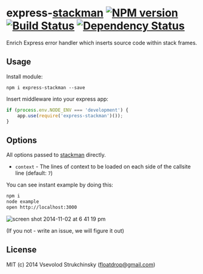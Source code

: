 # express-[stackman](https://github.com/watson/stackman) [![NPM version][npm-image]][npm-url] [![Build Status][travis-image]][travis-url]  [![Dependency Status][depstat-image]][depstat-url]

Enrich Express error handler which inserts source code within stack frames.

## Usage

Install module:

`npm i express-stackman --save`

Insert middleware into your express app:

```javascript
if (process.env.NODE_ENV === 'development') {
    app.use(require('express-stackman')());
}
```

## Options

All options passed to [stackman](https://github.com/watson/stackman#api) directly.

 * `context` - The lines of context to be loaded on each side of the callsite line (default: `7`)

You can see instant example by doing this:

```bash
npm i
node example
open http://localhost:3000
```

![screen shot 2014-11-02 at 6 41 19 pm](https://cloud.githubusercontent.com/assets/365089/4875415/fa5a8d94-6295-11e4-92f0-def91d5a7b9a.png)

(If you not - write an issue, we will figure it out)

## License

MIT (c) 2014 Vsevolod Strukchinsky (floatdrop@gmail.com)

[npm-url]: https://npmjs.org/package/express-stackman
[npm-image]: http://img.shields.io/npm/v/express-stackman.svg?style=flat

[travis-url]: https://travis-ci.org/floatdrop/express-stackman
[travis-image]: http://img.shields.io/travis/floatdrop/express-stackman.svg?style=flat

[coveralls-url]: https://coveralls.io/r/floatdrop/express-stackman
[coveralls-image]: http://img.shields.io/coveralls/floatdrop/express-stackman.svg?style=flat

[depstat-url]: https://david-dm.org/floatdrop/express-stackman
[depstat-image]: http://img.shields.io/david/floatdrop/express-stackman.svg?style=flat
